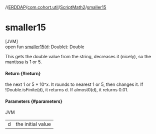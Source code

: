 //[ERDDAP](../../../index.md)/[com.cohort.util](../index.md)/[ScriptMath2](index.md)/[smaller15](smaller15.md)

# smaller15

[JVM]\
open fun [smaller15](smaller15.md)(d: Double): Double

This gets the double value from the string, decreases it (nicely), so the mantissa is 1 or 5.

#### Return {#return}

the next 1 or 5 * 10^x. It rounds to nearest 1 or 5, then changes it. If !Double.isFinite(d), it returns d. If almost0(d), it returns 0.01.

#### Parameters {#parameters}

JVM

| | |
|---|---|
| d | the initial value |